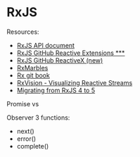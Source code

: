 # RxJS

Resources:
- [RxJS API document](http://reactivex.io/rxjs/)
- [RxJS GitHub Reactive Extensions ***](https://github.com/Reactive-Extensions/RxJS)
- [RxJS GitHub ReactiveX (new)](https://github.com/ReactiveX/rxjs)
- [RxMarbles](http://rxmarbles.com/)
- [Rx git book](http://xgrommx.github.io/rx-book/)
- [RxVision - Visualizing Reactive Streams](http://jaredforsyth.com/rxvision/)
- [Migrating from RxJS 4 to 5](https://github.com/ReactiveX/rxjs/blob/master/MIGRATION.md)

Promise vs

Observer
3 functions:
- next()
- error()
- complete()
